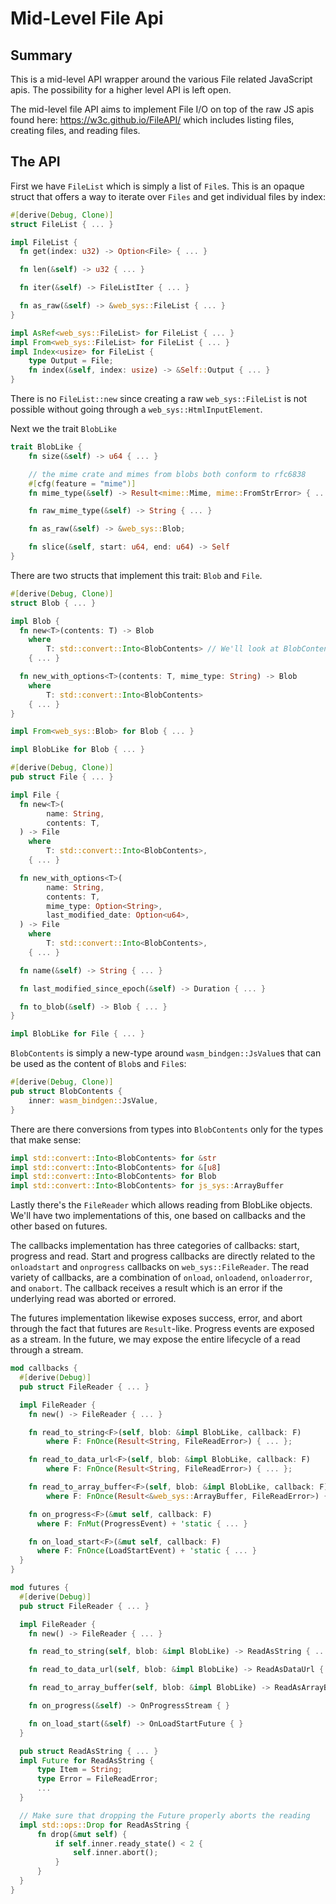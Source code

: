 # Mid-Level File Api

## Summary

This is a mid-level API wrapper around the various File related JavaScript apis. The possibility for a higher level API is left open.

The mid-level file API aims to implement File I/O on top of the raw JS apis found here: https://w3c.github.io/FileAPI/ which includes listing files, creating files, and reading files.

## The API

First we have `FileList` which is simply a list of `File`s. This is an opaque struct that offers a way to iterate over `Files` and get individual files by index:

```rust
#[derive(Debug, Clone)]
struct FileList { ... }

impl FileList {
  fn get(index: u32) -> Option<File> { ... }

  fn len(&self) -> u32 { ... }

  fn iter(&self) -> FileListIter { ... }

  fn as_raw(&self) -> &web_sys::FileList { ... }
}

impl AsRef<web_sys::FileList> for FileList { ... }
impl From<web_sys::FileList> for FileList { ... }
impl Index<usize> for FileList {
    type Output = File;
    fn index(&self, index: usize) -> &Self::Output { ... }
}
```

There is no `FileList::new` since creating a raw `web_sys::FileList` is not possible without going through a `web_sys::HtmlInputElement`.

Next we the trait `BlobLike`
```rust
trait BlobLike {
    fn size(&self) -> u64 { ... }

    // the mime crate and mimes from blobs both conform to rfc6838
    #[cfg(feature = "mime")]
    fn mime_type(&self) -> Result<mime::Mime, mime::FromStrError> { ... }

    fn raw_mime_type(&self) -> String { ... }

    fn as_raw(&self) -> &web_sys::Blob;

    fn slice(&self, start: u64, end: u64) -> Self
}
```
There are two structs that implement this trait: `Blob` and `File`.

```rust
#[derive(Debug, Clone)]
struct Blob { ... }

impl Blob {
  fn new<T>(contents: T) -> Blob
    where
        T: std::convert::Into<BlobContents> // We'll look at BlobContents below
    { ... }

  fn new_with_options<T>(contents: T, mime_type: String) -> Blob
    where
        T: std::convert::Into<BlobContents>
    { ... }
}

impl From<web_sys::Blob> for Blob { ... }

impl BlobLike for Blob { ... }

#[derive(Debug, Clone)]
pub struct File { ... }

impl File {
  fn new<T>(
        name: String,
        contents: T,
  ) -> File
    where
        T: std::convert::Into<BlobContents>,
    { ... }

  fn new_with_options<T>(
        name: String,
        contents: T,
        mime_type: Option<String>,
        last_modified_date: Option<u64>,
  ) -> File
    where
        T: std::convert::Into<BlobContents>,
    { ... }

  fn name(&self) -> String { ... }

  fn last_modified_since_epoch(&self) -> Duration { ... }

  fn to_blob(&self) -> Blob { ... }
}

impl BlobLike for File { ... }
```

`BlobContents` is simply a new-type around `wasm_bindgen::JsValue`s that can be used as the content of `Blob`s and `File`s:

```rust
#[derive(Debug, Clone)]
pub struct BlobContents {
    inner: wasm_bindgen::JsValue,
}
```

There are there conversions from types into `BlobContents` only for the types that make sense:

```rust
impl std::convert::Into<BlobContents> for &str
impl std::convert::Into<BlobContents> for &[u8]
impl std::convert::Into<BlobContents> for Blob
impl std::convert::Into<BlobContents> for js_sys::ArrayBuffer
```

Lastly there's the `FileReader` which allows reading from BlobLike objects. We'll have two implementations of this, one based on callbacks and the other based on futures.

The callbacks implementation has three categories of callbacks: start, progress and read. Start and progress callbacks are directly related to the `onloadstart` and `onprogress` callbacks on `web_sys::FileReader`. The read variety of callbacks, are a combination of `onload`, `onloadend`, `onloaderror`, and `onabort`. The callback receives a result which is an error if the underlying read was aborted or errored.

The futures implementation likewise exposes success, error, and abort through the fact that futures are `Result`-like. Progress events are exposed as a stream. In the future, we may expose the entire lifecycle of a read through a stream.

```rust
mod callbacks {
  #[derive(Debug)]
  pub struct FileReader { ... }

  impl FileReader {
    fn new() -> FileReader { ... }

    fn read_to_string<F>(self, blob: &impl BlobLike, callback: F)
        where F: FnOnce(Result<String, FileReadError>) { ... };

    fn read_to_data_url<F>(self, blob: &impl BlobLike, callback: F)
        where F: FnOnce(Result<String, FileReadError>) { ... };

    fn read_to_array_buffer<F>(self, blob: &impl BlobLike, callback: F)
        where F: FnOnce(Result<&web_sys::ArrayBuffer, FileReadError>) { ... };

    fn on_progress<F>(&mut self, callback: F)
      where F: FnMut(ProgressEvent) + 'static { ... }

    fn on_load_start<F>(&mut self, callback: F)
      where F: FnOnce(LoadStartEvent) + 'static { ... }
  }
}

mod futures {
  #[derive(Debug)]
  pub struct FileReader { ... }

  impl FileReader {
    fn new() -> FileReader { ... }

    fn read_to_string(self, blob: &impl BlobLike) -> ReadAsString { ... }

    fn read_to_data_url(self, blob: &impl BlobLike) -> ReadAsDataUrl { ... }

    fn read_to_array_buffer(self, blob: &impl BlobLike) -> ReadAsArrayBuffer { ... }

    fn on_progress(&self) -> OnProgressStream { }

    fn on_load_start(&self) -> OnLoadStartFuture { }
  }

  pub struct ReadAsString { ... }
  impl Future for ReadAsString {
      type Item = String;
      type Error = FileReadError;
      ...
  }

  // Make sure that dropping the Future properly aborts the reading
  impl std::ops::Drop for ReadAsString {
      fn drop(&mut self) {
          if self.inner.ready_state() < 2 {
              self.inner.abort();
          }
      }
  }
}
```
